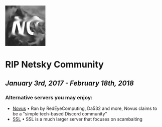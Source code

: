 ![netskysmudged](netskysmudged.png)

# RIP Netsky Community
## *January 3rd, 2017 - February 18th, 2018*

### Alternative servers you may enjoy:
- [Novus](https://novuscommunity.co/) • Ran by RedEyeComputing, Da532 and more, Novus claims to be a "simple tech-based Discord community"
- [SSL](http://www.sslcommunity.io/) • SSL is a much larger server that focuses on scambaiting

